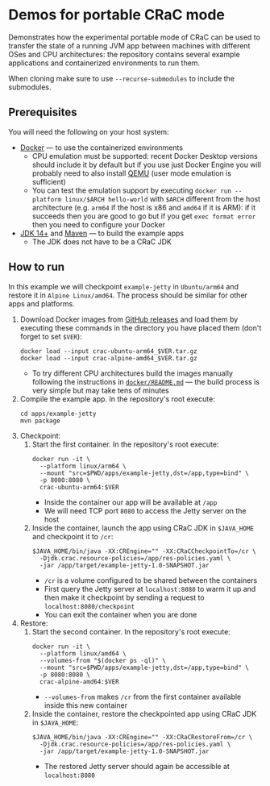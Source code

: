 # Demos for portable CRaC mode

Demonstrates how the experimental portable mode of CRaC can be used to transfer
the state of a running JVM app between machines with different OSes and CPU
architectures: the repository contains several example applications and
containerized environments to run them.

When cloning make sure to use `--recurse-submodules` to include the submodules.

## Prerequisites

You will need the following on your host system:

- [Docker](https://docs.docker.com/get-docker/) — to use the containerized
  environments
    - CPU emulation must be supported: recent Docker Desktop versions should
      include it by default but if you use just Docker Engine you will probably
      need to also install [QEMU](https://www.qemu.org/download/) (user mode
      emulation is sufficient)
    - You can test the emulation support by executing
      `docker run --platform linux/$ARCH hello-world` with `$ARCH` different
      from the host architecture (e.g. `arm64` if the host is x86 and `amd64` if
      it is ARM): if it succeeds then you are good to go but if you get
      `exec format error` then you need to configure your Docker
- [JDK 14+](https://www.java.com/en/download/help/download_options.html) and
  [Maven](https://maven.apache.org/download.cgi) — to build the example apps
    - The JDK does not have to be a CRaC JDK

## How to run

In this example we will checkpoint `example-jetty` in `Ubuntu/arm64` and restore
it in `Alpine Linux/amd64`. The process should be similar for other apps and
platforms.

1. Download Docker images from
   [GitHub releases](https://github.com/TimPushkin/portable-crac-demo/releases)
   and load them by executing these commands in the directory you have
   placed them (don't forget to set `$VER`):
   ```shell
   docker load --input crac-ubuntu-arm64_$VER.tar.gz
   docker load --input crac-alpine-amd64_$VER.tar.gz
   ```
    - To try different CPU architectures build the images manually following the
      instructions in [`docker/README.md`](docker/README.md) — the build process
      is very simple but may take tens of minutes
2. Compile the example app. In the repository's root execute:
   ```shell
   cd apps/example-jetty
   mvn package
   ```
3. Checkpoint:
    1. Start the first container. In the repository's root execute:
       ```shell
       docker run -it \
         --platform linux/arm64 \
         --mount "src=$PWD/apps/example-jetty,dst=/app,type=bind" \
         -p 8080:8080 \
         crac-ubuntu-arm64:$VER
       ```
        - Inside the container our app will be available at `/app`
        - We will need TCP port `8080` to access the Jetty server on the host
    2. Inside the container, launch the app using CRaC JDK in `$JAVA_HOME` and
       checkpoint it to `/cr`:
       ```shell
       $JAVA_HOME/bin/java -XX:CREngine="" -XX:CRaCCheckpointTo=/cr \
         -Djdk.crac.resource-policies=/app/res-policies.yaml \
         -jar /app/target/example-jetty-1.0-SNAPSHOT.jar
       ```
        - `/cr` is a volume configured to be shared between the containers
        - First query the Jetty server at `localhost:8080` to warm it up and
          then make it checkpoint by sending a request to
          `localhost:8080/checkpoint`
        - You can exit the container when you are done
4. Restore:
    1. Start the second container. In the repository's root execute:
       ```shell
       docker run -it \
         --platform linux/amd64 \
         --volumes-from "$(docker ps -ql)" \
         --mount "src=$PWD/apps/example-jetty,dst=/app,type=bind" \
         -p 8080:8080 \
         crac-alpine-amd64:$VER
       ```
        - `--volumes-from` makes `/cr` from the first container available
          inside this new container
    2. Inside the container, restore the checkpointed app using CRaC JDK in
       `$JAVA_HOME`:
       ```shell
       $JAVA_HOME/bin/java -XX:CREngine="" -XX:CRaCRestoreFrom=/cr \
         -Djdk.crac.resource-policies=/app/res-policies.yaml \
         -jar /app/target/example-jetty-1.0-SNAPSHOT.jar
       ```
        - The restored Jetty server should again be accessible
          at `localhost:8080`
